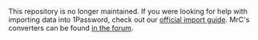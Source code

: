 This repository is no longer maintained. If you were looking for help with importing data into 1Password, check out our [official import guide](https://support.1password.com/import/). MrC's converters can be found [in the forum](https://discussions.agilebits.com/discussion/30286/mrcs-convert-to-1password-utility/p1?new=1).